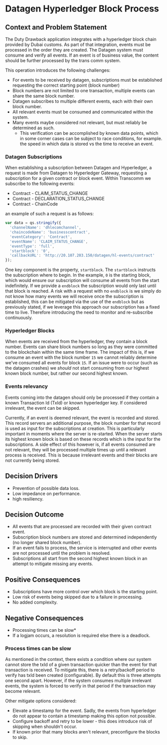 # Datagen Hyperledger Block Process

## Context and Problem Statement

The Duty Drawback application integrates with a hyperledger block chain provided by Dubai customs. As part of that integration, events must be processed in the order they are created. The Datagen system must consume and verify all events. If an event is of business value, the content should be further processed by the trans comm system.

This operation introduces the following challenges:

- For events to be received by datagen, subscriptions must be established requesting the correct starting point (block number)
- Block numbers are not limited to one transaction, multiple events can share the same block number.
- Datagen subscribes to multiple different events, each with their own block number.
- All relevant events must be consumed and communicated within the system.
- Many events maybe considered not relevant, but must reliably be determined as such.
  - This verification can be accomplished by known data points, which in some corner cases can be subject to race conditions, for example. the speed in which data is stored vs the time to receive an event.

### Datagen Subscriptions

When establishing a subscription between Datagen and Hyperledger, a request is made from Datagen to Hyperledger Gateway, requesting a subscription for a given contract or block event.
Within Transcomm we subscribe to the following events:

- Contract - CLAIM_STATUS_CHANGE
- Contract - DECLARATION_STATUS_CHANGE
- Contract - ChainCode

an example of such a request is as follows:

```TypeScript
var data = qs.stringify({
  'channelName': 'dhlecomchannel',
  'chaincodeName': 'businesscontract',
  'eventCategory': 'Contract',
  'eventName': 'CLAIM_STATUS_CHANGE',
  'eventType': 'full',
  'startblock': '0',
  'callbackURL': 'http://20.107.203.150/datagen/hl-events/contract' 
});

```

One key component is the property, `startblock`. The `startblock` instructs the subscription where to begin. In the example, `0` is the starting block, which would ensure our subscription will consume all events from the start indefinitely. If we provide a `endblock` the subscription would only last until that block is reached.
A risk with a request with no `endblock` is we simply do not know how many events we will receive once the subscription is established, this can be mitigated via the use of the `endblock` but as previously stated, if we leverage this approach our subscription has a fixed time to live.
Therefore introducing the need to monitor and re-subscribe continuously.

### Hyperledger Blocks

When events are received from the hyperledger, they contain a block number. Events can share block numbers so long as they were committed to the blockchain within the same time frame.
The impact of this is, if we consume an event with the block number `15` we cannot reliably determine we've consumed all events for block `15`. If an issue were to occur (such as the datagen crashes) we *should* not start consuming from our highest known block number, but rather our second highest known.

### Events relevancy

Events coming into the datagen should only be processed if they contain a known Transaction Id (TxId) or known hyperledger key.
If considered irrelevant, the event can be skipped.

Currently, if an event is deemed relevant, the event is recorded and stored. This record servers an additional purpose, the block number for that record is used as input for the subscriptions at creation. This is particularly important in moments where the server is re-started. When the server starts its highest known block is based on these records which is the input for the subscriptions.
A side effect of this however is, if all events consumed are not relevant, they will be processed multiple times up until a relevant process is received. This is because irrelevant events and their blocks are not currently being stored.


## Decision Drivers

- Prevention of possible data loss.
- Low impedance on performance.
- high resiliency.

## Decision Outcome 

- All events that are processed are recorded with their given contract event.
- Subscription block numbers are stored and determined independently (no longer shared block number).
- If an event fails to process, the service is interrupted and other events are not processed until the problem is resolved.
- Subscriptions all start from the second highest known block in an attempt to mitigate missing any events.

## Positive Consequences

- Subscriptions have more control over which block is the starting point.
- Low risk of events being skipped due to a failure in processing.
- No added complexity.

## Negative Consequences

- Processing times can be slow*
- If a logjam occurs, a resolution is required else there is a deadlock.

### Process times can be slow

As mentioned in the context, there exists a condition where our system cannot store the txId of a given transaction quicker than the event for that transaction is received. To mitigate this, there is a retry/backoff period to verify has txId been created (configurable). By default this is three attempts one second apart.
However, if the system consumes multiple irrelevant events, the system is forced to verify in that period if the transaction may become relevant. 

Other mitigate options considered: 

- Elevate a timestamp for the event. Sadly, the events from hyperledger do not appear to contain a timestamp making this option not possible.
- Configure backoff and retry to be lower - this does introduce risk of skipping when shouldn't occur.
- If known prior that many blocks aren't relevant, preconfigure the blocks to skip. 